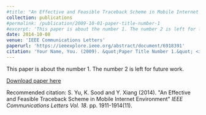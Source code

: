 ```yaml
---
#title: "An Effective and Feasible Traceback Scheme in Mobile Internet Environment"
collection: publications
#permalink: /publication/2009-10-01-paper-title-number-1
#excerpt: 'This paper is about the number 1. The number 2 is left for future work.'
date: 2014-10-08
venue: 'IEEE Communications Letters'
paperurl: 'https://ieeexplore.ieee.org/abstract/document/6918391'
citation: 'Your Name, You. (2009). &quot;Paper Title Number 1.&quot; <i>Journal 1</i>. 1(1).'
---
```

This paper is about the number 1. The number 2 is left for future work.

[Download paper here](https://ieeexplore.ieee.org/abstract/document/6918391)

Recommended citation: S. Yu, K. Sood and Y. Xiang (2014). "An Effective and Feasible Traceback Scheme in Mobile Internet Environment" <i>IEEE Communications Letters Vol. 18</i>. pp. 1911-1914(11).

